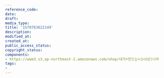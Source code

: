 ```yaml
---
reference_code: 
date: 
draft: 
media_type: 
title: '1570763622149'
description: 
modified_at: 
created_at: 
public_access_status: 
copyright_status: 
components:
- https://wwm3.s3.ap-northeast-2.amazonaws.com/shop/내가+만드는+소녀상(나무)/나무소녀상/소녀상/1570763622149.jpg
tags:
- 
---
```


